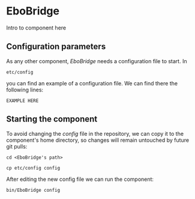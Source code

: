 # EboBridge
Intro to component here


## Configuration parameters
As any other component, *EboBridge* needs a configuration file to start. In
```
etc/config
```
you can find an example of a configuration file. We can find there the following lines:
```
EXAMPLE HERE
```

## Starting the component
To avoid changing the *config* file in the repository, we can copy it to the component's home directory, so changes will remain untouched by future git pulls:

```
cd <EboBridge's path> 
```
```
cp etc/config config
```

After editing the new config file we can run the component:

```
bin/EboBridge config
```
